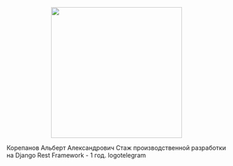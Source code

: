 <div id="header" align="center">
  <img src="https://img.freepik.com/free-vector/laptop-with-program-code-isometric-icon-software-development-programming-applications-dark-neon_39422-971.jpg" width="300"/>
</div>

Корепанов Альберт Александрович
Стаж производственной разработки на Django Rest Framework - 1 год.
logotelegram

